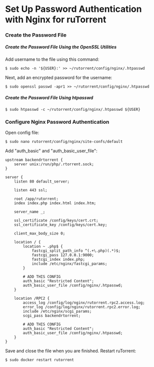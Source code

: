 # Set Up Password Authentication with Nginx for ruTorrent

### Create the Password File

##### Create the Password File Using the OpenSSL Utilities

Add username to the file using this command:

```
$ sudo echo -n '${USER}:' >> ~/rutorrent/config/nginx/.htpasswd
```

Next, add an encrypted password for the username:

```
$ sudo openssl passwd -apr1 >> ~/rutorrent/config/nginx/.htpasswd
```

##### Create the Password File Using htpasswd

```
$ sudo htpasswd -c ~/rutorrent/config/nginx/.htpasswd ${USER}
```

### Configure Nginx Password Authentication

Open config file:

```
$ sudo nano rutorrent/config/nginx/site-confs/default
```

Add "auth_basic" and "auth_basic_user_file":

```
upstream backendrtorrent {
    server unix:/run/php/.rtorrent.sock;
}

server {
    listen 80 default_server;

    listen 443 ssl;

    root /app/rutorrent;
    index index.php index.html index.htm;

    server_name _;

    ssl_certificate /config/keys/cert.crt;
    ssl_certificate_key /config/keys/cert.key;

    client_max_body_size 0;

    location / {
        location ~ .php$ {
            fastcgi_split_path_info ^(.+\.php)(.*)$;
            fastcgi_pass 127.0.0.1:9000;
            fastcgi_index index.php;
            include /etc/nginx/fastcgi_params;
        }

        # ADD THIS CONFIG
        auth_basic "Restricted Content";
        auth_basic_user_file /config/nginx/.htpasswd;
    }

    location /RPC2 {
        access_log /config/log/nginx/rutorrent.rpc2.access.log;
        error_log /config/log/nginx/rutorrent.rpc2.error.log;
        include /etc/nginx/scgi_params;
        scgi_pass backendrtorrent;

        # ADD THIS CONFIG
        auth_basic "Restricted Content";
        auth_basic_user_file /config/nginx/.htpasswd;
    }
}
```

Save and close the file when you are finished. Restart ruTorrent:

```
$ sudo docker restart rutorrent
```
